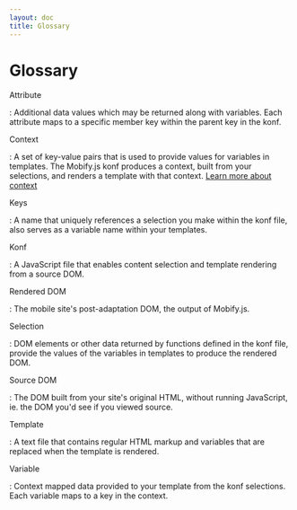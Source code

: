 ```yaml
---
layout: doc
title: Glossary
---
```


# Glossary

Attribute

: Additional data values which may be returned along with variables.
Each attribute maps to a specific member key within the parent key 
in the konf.

Context

: A set of key-value pairs that is used to provide values for 
variables in templates. The Mobify.js konf produces a context, 
built from your selections, and renders a template with that 
context. [Learn more about context](../template-reference/#understanding-context)

Keys

: A name that uniquely references a selection you make within the konf 
file, also serves as a variable name within your templates.

Konf

: A JavaScript file that enables content selection and template 
rendering from a source DOM.

Rendered DOM

: The mobile site's post-adaptation DOM, the output of Mobify.js.

Selection

: DOM elements or other data returned by functions defined in the konf 
file, provide the values of the variables in templates to produce 
the rendered DOM.

Source DOM 

: The DOM built from your site's original HTML, without running 
JavaScript, ie. the DOM you'd see if you viewed source.

Template

: A text file that contains regular HTML markup and variables that are 
replaced when the template is rendered.

Variable

: Context mapped data provided to your template from the konf 
selections. Each variable maps to a key in the context.

